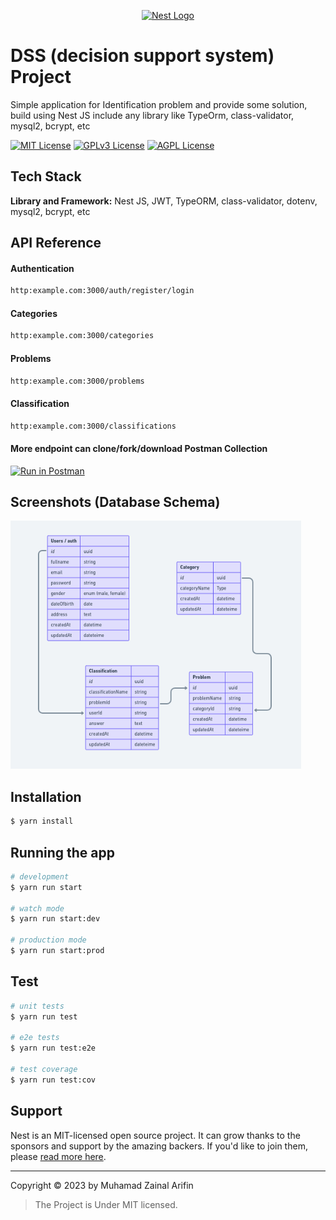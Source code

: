 <p align="center">
  <a href="http://nestjs.com/" target="blank"><img src="https://nestjs.com/img/logo-small.svg" width="200" alt="Nest Logo" /></a>
</p>

# DSS (decision support system) Project

Simple application for Identification problem and provide some solution, build using Nest JS include any library like TypeOrm, class-validator, mysql2, bcrypt, etc

[![MIT License](https://img.shields.io/badge/License-MIT-green.svg)](https://choosealicense.com/licenses/mit/)
[![GPLv3 License](https://img.shields.io/badge/License-GPL%20v3-yellow.svg)](https://opensource.org/licenses/)
[![AGPL License](https://img.shields.io/badge/license-AGPL-blue.svg)](http://www.gnu.org/licenses/agpl-3.0)

## Tech Stack

**Library and Framework:** Nest JS, JWT, TypeORM, class-validator, dotenv, mysql2, bcrypt, etc

## API Reference

#### Authentication

```bash
http:example.com:3000/auth/register/login
```

#### Categories

```bash
http:example.com:3000/categories
```

#### Problems

```bash
http:example.com:3000/problems
```

#### Classification

```bash
http:example.com:3000/classifications
```

#### More endpoint can clone/fork/download Postman Collection

[![Run in Postman](https://run.pstmn.io/button.svg)](https://god.gw.postman.com/run-collection/9050639-aac61fdd-3274-4bf3-9720-ee8c461274f1?action=collection%2Ffork&source=rip_markdown&collection-url=entityId%3D9050639-aac61fdd-3274-4bf3-9720-ee8c461274f1%26entityType%3Dcollection%26workspaceId%3Df0c55199-3b92-4de3-9900-d7129d74ec5f)

## Screenshots (Database Schema)

![database](screenshot/erd.png)

## Installation

```bash
$ yarn install
```

## Running the app

```bash
# development
$ yarn run start

# watch mode
$ yarn run start:dev

# production mode
$ yarn run start:prod
```

## Test

```bash
# unit tests
$ yarn run test

# e2e tests
$ yarn run test:e2e

# test coverage
$ yarn run test:cov
```

## Support

Nest is an MIT-licensed open source project. It can grow thanks to the sponsors and support by the amazing backers. If you'd like to join them, please [read more here](https://docs.nestjs.com/support).

---

Copyright © 2023 by Muhamad Zainal Arifin

> The Project is Under MIT licensed.
